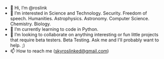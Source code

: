 - 👋 Hi, I’m @roslink
- 👀 I’m interested in Science and Technology. Security. Freedom of speech. Humanities. Astrophysics. Astronomy. Computer Science. Chemistry. Biology.
- 🌱 I’m currently learning to code in Python.
- 💞️ I’m looking to collaborate on anything interesting or fun little projects that require beta testers. Beta Testing. Ask me and I'll probably want to help. ;)
- 📫 How to reach me (skyroslinked@gmail.com)

<!---
roslink/roslink is a ✨ special ✨ repository because its `README.md` (this file) appears on your GitHub profile.
You can click the Preview link to take a look at your changes.
--->
